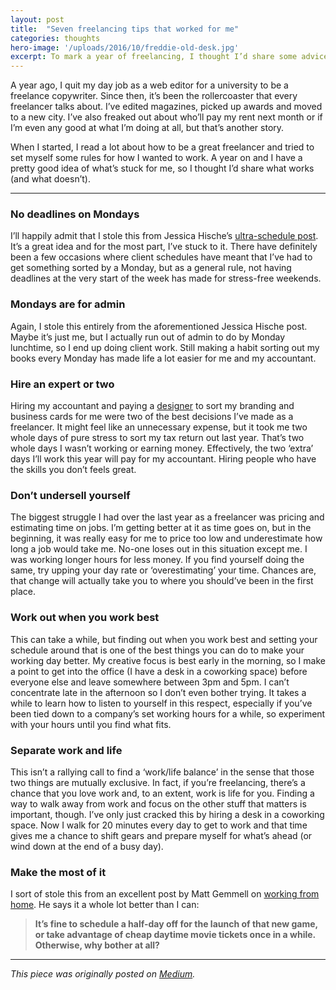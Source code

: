 ```yaml
---
layout: post
title:  "Seven freelancing tips that worked for me"
categories: thoughts
hero-image: '/uploads/2016/10/freddie-old-desk.jpg'
excerpt: To mark a year of freelancing, I thought I’d share some advice I’ve followed that’s helped me along the way.
---
```

A year ago, I quit my day job as a web editor for a university to be a freelance copywriter. Since then, it’s been the rollercoaster that every freelancer talks about. I’ve edited magazines, picked up awards and moved to a new city. I’ve also freaked out about who’ll pay my rent next month or if I’m even any good at what I’m doing at all, but that’s another story.

When I started, I read a lot about how to be a great freelancer and tried to set myself some rules for how I wanted to work. A year on and I have a pretty good idea of what’s stuck for me, so I thought I’d share what works (and what doesn’t).

---------------

### No deadlines on Mondays

I’ll happily admit that I stole this from Jessica Hische’s [ultra-schedule post](http://jessicahische.is/thinkingthoughtsonscheduling). It’s a great idea and for the most part, I’ve stuck to it. There have definitely been a few occasions where client schedules have meant that I’ve had to get something sorted by a Monday, but as a general rule, not having deadlines at the very start of the week has made for stress-free weekends.

### Mondays are for admin

Again, I stole this entirely from the aforementioned Jessica Hische post. Maybe it’s just me, but I actually run out of admin to do by Monday lunchtime, so I end up doing client work. Still making a habit sorting out my books every Monday has made life a lot easier for me and my accountant.

### Hire an expert or two

Hiring my accountant and paying a [designer](https://www.danielduke.me/) to sort my branding and business cards for me were two of the best decisions I’ve made as a freelancer. It might feel like an unnecessary expense, but it took me two whole days of pure stress to sort my tax return out last year. That’s two whole days I wasn’t working or earning money. Effectively, the two ‘extra’ days I’ll work this year will pay for my accountant. Hiring people who have the skills you don’t feels great.

### Don’t undersell yourself

The biggest struggle I had over the last year as a freelancer was pricing and estimating time on jobs. I’m getting better at it as time goes on, but in the beginning, it was really easy for me to price too low and underestimate how long a job would take me. No-one loses out in this situation except me. I was working longer hours for less money. If you find yourself doing the same, try upping your day rate or ‘overestimating’ your time. Chances are, that change will actually take you to where you should’ve been in the first place.

### Work out when you work best

This can take a while, but finding out when you work best and setting your schedule around that is one of the best things you can do to make your working day better. My creative focus is best early in the morning, so I make a point to get into the office (I have a desk in a coworking space) before everyone else and leave somewhere between 3pm and 5pm. I can’t concentrate late in the afternoon so I don’t even bother trying. It takes a while to learn how to listen to yourself in this respect, especially if you’ve been tied down to a company’s set working hours for a while, so experiment with your hours until you find what fits.

### Separate work and life

This isn’t a rallying call to find a ‘work/life balance’ in the sense that those two things are mutually exclusive. In fact, if you’re freelancing, there’s a chance that you love work and, to an extent, work is life for you. Finding a way to walk away from work and focus on the other stuff that matters is important, though. I’ve only just cracked this by hiring a desk in a coworking space. Now I walk for 20 minutes every day to get to work and that time gives me a chance to shift gears and prepare myself for what’s ahead (or wind down at the end of a busy day).

### Make the most of it

I sort of stole this from an excellent post by Matt Gemmell on [working from home](https://mattgemmell.com/working-from-home/). He says it a whole lot better than I can:

> **It’s fine to schedule a half-day off for the launch of that new game, or take advantage of cheap daytime movie tickets once in a while. Otherwise, why bother at all?**

---------------

*This piece was originally posted on [Medium](https://medium.com/@freddiewrites/ive-been-freelancing-for-a-year-here-are-seven-tips-that-worked-for-me-a5a50af970cf#.lsbbiyvhf).*
